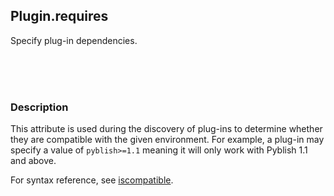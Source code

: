 ## Plugin.requires

Specify plug-in dependencies.

<br>
<br>
<br>

### Description

This attribute is used during the discovery of plug-ins to determine whether they are compatible with the given environment. For example, a plug-in may specify a value of `pyblish>=1.1` meaning it will only work with Pyblish 1.1 and above.

For syntax reference, see [iscompatible](https://github.com/mottosso/iscompatible).